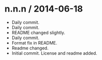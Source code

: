 
n.n.n / 2014-06-18 
==================

 * Daily commit.
 * Daily commit.
 * README changed slightly.
 * Daily commit.
 * Format fix in README.
 * Readme changed.
 * Initial commit. License and readme added.
